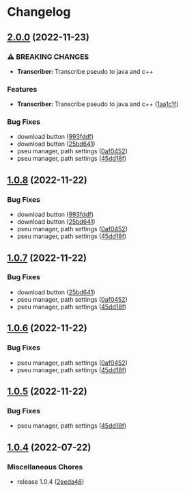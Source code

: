 # Changelog

## [2.0.0](https://github.com/Daniel-Kenan/pseudoblocks/compare/v1.0.8...v2.0.0) (2022-11-23)


### ⚠ BREAKING CHANGES

* **Transcriber:** Transcribe pseudo to java and c++

### Features

* **Transcriber:** Transcribe pseudo to java and c++ ([1aa1c1f](https://github.com/Daniel-Kenan/pseudoblocks/commit/1aa1c1f452d33df608665e428cbea14ae3e9eb88))


### Bug Fixes

* download button ([993fddf](https://github.com/Daniel-Kenan/pseudoblocks/commit/993fddfd8d5d5a5c4c3f6ec550b8315edce02b61))
* download button ([25bd641](https://github.com/Daniel-Kenan/pseudoblocks/commit/25bd641e6baf4efe6e69b5caa2b68ceb3b28cbdd))
* pseu manager, path settings ([0af0452](https://github.com/Daniel-Kenan/pseudoblocks/commit/0af045202c6f21ffd4899ead84fe798a05652fc5))
* pseu manager, path settings ([45dd18f](https://github.com/Daniel-Kenan/pseudoblocks/commit/45dd18f849fc5c090540f3fdf6d5726b97fb4be5))

## [1.0.8](https://github.com/Daniel-Kenan/pseudoblocks/compare/v1.0.7...v1.0.8) (2022-11-22)


### Bug Fixes

* download button ([993fddf](https://github.com/Daniel-Kenan/pseudoblocks/commit/993fddfd8d5d5a5c4c3f6ec550b8315edce02b61))
* download button ([25bd641](https://github.com/Daniel-Kenan/pseudoblocks/commit/25bd641e6baf4efe6e69b5caa2b68ceb3b28cbdd))
* pseu manager, path settings ([0af0452](https://github.com/Daniel-Kenan/pseudoblocks/commit/0af045202c6f21ffd4899ead84fe798a05652fc5))
* pseu manager, path settings ([45dd18f](https://github.com/Daniel-Kenan/pseudoblocks/commit/45dd18f849fc5c090540f3fdf6d5726b97fb4be5))

## [1.0.7](https://github.com/Daniel-Kenan/pseudoblocks/compare/v1.0.6...v1.0.7) (2022-11-22)


### Bug Fixes

* download button ([25bd641](https://github.com/Daniel-Kenan/pseudoblocks/commit/25bd641e6baf4efe6e69b5caa2b68ceb3b28cbdd))
* pseu manager, path settings ([0af0452](https://github.com/Daniel-Kenan/pseudoblocks/commit/0af045202c6f21ffd4899ead84fe798a05652fc5))
* pseu manager, path settings ([45dd18f](https://github.com/Daniel-Kenan/pseudoblocks/commit/45dd18f849fc5c090540f3fdf6d5726b97fb4be5))

## [1.0.6](https://github.com/Daniel-Kenan/pseudoblocks/compare/v1.0.5...v1.0.6) (2022-11-22)


### Bug Fixes

* pseu manager, path settings ([0af0452](https://github.com/Daniel-Kenan/pseudoblocks/commit/0af045202c6f21ffd4899ead84fe798a05652fc5))
* pseu manager, path settings ([45dd18f](https://github.com/Daniel-Kenan/pseudoblocks/commit/45dd18f849fc5c090540f3fdf6d5726b97fb4be5))

## [1.0.5](https://github.com/Daniel-Kenan/pseudoblocks/compare/v1.0.4...v1.0.5) (2022-11-22)


### Bug Fixes

* pseu manager, path settings ([45dd18f](https://github.com/Daniel-Kenan/pseudoblocks/commit/45dd18f849fc5c090540f3fdf6d5726b97fb4be5))

## [1.0.4](https://github.com/Daniel-Kenan/pseudo-blocks/compare/v1.1.3...v1.0.4) (2022-07-22)


### Miscellaneous Chores

* release 1.0.4 ([2eeda46](https://github.com/Daniel-Kenan/pseudo-blocks/commit/2eeda46ebd2717f435b37aa879e4c95d9b23b549))
